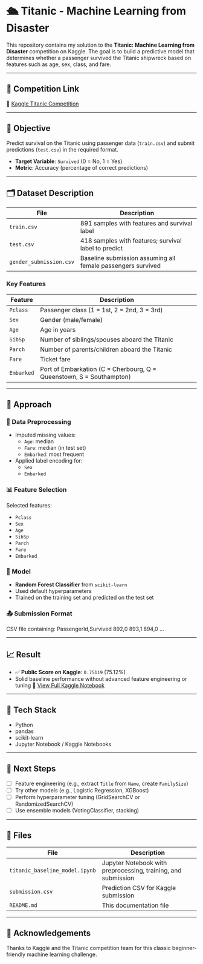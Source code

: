 # 🛳️ Titanic - Machine Learning from Disaster

This repository contains my solution to the **Titanic: Machine Learning from Disaster** competition on Kaggle. The goal is to build a predictive model that determines whether a passenger survived the Titanic shipwreck based on features such as age, sex, class, and fare.

---

## 📌 Competition Link
🔗 [Kaggle Titanic Competition](https://www.kaggle.com/competitions/titanic)

---

## 🎯 Objective

Predict survival on the Titanic using passenger data (`train.csv`) and submit predictions (`test.csv`) in the required format.

- **Target Variable**: `Survived` (0 = No, 1 = Yes)  
- **Metric**: Accuracy (percentage of correct predictions)

---

## 🗂️ Dataset Description

| File                    | Description                                                       |
|-------------------------|-------------------------------------------------------------------|
| `train.csv`             | 891 samples with features and survival label                      |
| `test.csv`              | 418 samples with features; survival label to predict              |
| `gender_submission.csv` | Baseline submission assuming all female passengers survived       |

### Key Features

| Feature    | Description                                                  |
|------------|--------------------------------------------------------------|
| `Pclass`   | Passenger class (1 = 1st, 2 = 2nd, 3 = 3rd)                   |
| `Sex`      | Gender (male/female)                                         |
| `Age`      | Age in years                                                 |
| `SibSp`    | Number of siblings/spouses aboard the Titanic                |
| `Parch`    | Number of parents/children aboard the Titanic                |
| `Fare`     | Ticket fare                                                  |
| `Embarked` | Port of Embarkation (C = Cherbourg, Q = Queenstown, S = Southampton) |

---

## 🧪 Approach

### 🔧 Data Preprocessing
- Imputed missing values:
  - `Age`: median
  - `Fare`: median (in test set)
  - `Embarked`: most frequent
- Applied label encoding for:
  - `Sex`
  - `Embarked`

### 📊 Feature Selection
Selected features:
- `Pclass`
- `Sex`
- `Age`
- `SibSp`
- `Parch`
- `Fare`
- `Embarked`

### 🤖 Model
- **Random Forest Classifier** from `scikit-learn`
- Used default hyperparameters
- Trained on the training set and predicted on the test set

### 📤 Submission Format
CSV file containing:
PassengerId,Survived
892,0
893,1
894,0
...


---

## 📈 Result

- ✅ **Public Score on Kaggle**: `0.75119` (75.12%)
- Solid baseline performance without advanced feature engineering or tuning
📘 [View Full Kaggle Notebook](https://www.kaggle.com/code/muhammadmaaz66/baseline-prediction-model-titanic)


---

## 🧰 Tech Stack

- Python  
- pandas  
- scikit-learn  
- Jupyter Notebook / Kaggle Notebooks  

---

## 🚀 Next Steps

- [ ] Feature engineering (e.g., extract `Title` from `Name`, create `FamilySize`)
- [ ] Try other models (e.g., Logistic Regression, XGBoost)
- [ ] Perform hyperparameter tuning (GridSearchCV or RandomizedSearchCV)
- [ ] Use ensemble models (VotingClassifier, stacking)

---

## 📁 Files

| File                         | Description                                                  |
|------------------------------|--------------------------------------------------------------|
| `titanic_baseline_model.ipynb` | Jupyter Notebook with preprocessing, training, and submission |
| `submission.csv`             | Prediction CSV for Kaggle submission                         |
| `README.md`                  | This documentation file                                      |

---

## 🤝 Acknowledgements

Thanks to Kaggle and the Titanic competition team for this classic beginner-friendly machine learning challenge.
